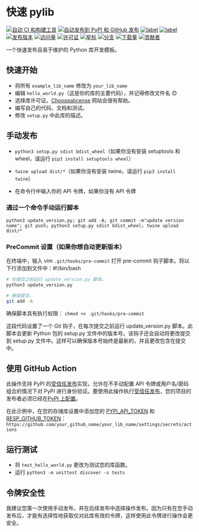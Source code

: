 # 快速 pylib

[![自动 CI 和构建工具](https://github.com/aboutmydreams/quick-pylib/actions/workflows/ci-test.yml/badge.svg)](https://github.com/aboutmydreams/quick-pylib/actions/workflows/ci-test.yml)
[![自动发布到 PyPI 和 GitHub 发布](https://github.com/aboutmydreams/quick-pylib/actions/workflows/release.yml/badge.svg)](https://github.com/aboutmydreams/quick-pylib/actions/workflows/release.yml)
[![label](https://img.shields.io/badge/%E4%B8%AD%E6%96%87%E6%96%87%E6%A1%A3-ZH-brightgreen)](https://github.com/aboutmydreams/quick-lib/blob/main/README_ZH.md)
[![label](https://img.shields.io/badge/English-EN-brightgreen)](https://github.com/aboutmydreams/quick-lib/blob/main/README.md)
[![发布版本](https://img.shields.io/github/release/aboutmydreams/quick-pylib.svg)](https://github.com/aboutmydreams/quick-pylib/releases)
[![访问量](https://komarev.com/ghpvc/?username=aboutmydreams&repo=quick-pylib)](https://github.com/aboutmydreams/quick-pylib)
[![许可证](https://img.shields.io/github/license/aboutmydreams/quick-pylib.svg)](https://github.com/aboutmydreams/quick-pylib/license)
[![星标](https://img.shields.io/github/stars/aboutmydreams/quick-pylib.svg)](https://github.com/aboutmydreams/quick-pylib/stargazers)
[![分支](https://img.shields.io/github/forks/aboutmydreams/quick-pylib.svg)](https://github.com/aboutmydreams/quick-pylib/network)
[![下载量](https://pepy.tech/badge/quick-pylib)](https://pepy.tech/project/quick-pylib)
[![贡献者](https://img.shields.io/github/contributors/aboutmydreams/quick-pylib.svg)](https://github.com/aboutmydreams/quick-pylib/graphs/contributors)

一个快速发布且易于维护的 Python 库开发模板。

## 快速开始

- 将所有 `example_lib_name` 修改为 `your_lib_name`
- 编辑 `hello_world.py`（这是你的库的主要代码），并记得修改文件名 😊
- 选择库许可证。[Choosealicense] 网站会很有帮助。
- 编写自己的代码、文档和测试。
- 修改 `setup.py` 中此库的描述。

## 手动发布

- `python3 setup.py sdist bdist_wheel`（如果你没有安装 setuptools 和 wheel，请运行 `pip3 install setuptools wheel`）

- `twine upload dist/*`（如果你没有安装 twine，请运行 `pip3 install twine`）

- 在命令行中输入你的 API 令牌，如果你没有 API 令牌

### 通过一个命令手动运行脚本

`python3 update_version.py; git add -A; git commit -m"update version name"; git push; python3 setup.py sdist bdist_wheel; twine upload dist/*`

### PreCommit 设置（如果你想自动更新版本）

在终端中，输入 vim `.git/hooks/pre-commit` 打开 pre-commit 钩子脚本。将以下行添加到文件中：#!/bin/bash

```bash
# 在提交之前运行 update_version.py 脚本。
python3 update_version.py

# 继续提交。
git add -A
```

确保脚本具有执行权限：
`chmod +x .git/hooks/pre-commit`

这段代码设置了一个 Git 钩子，在每次提交之前运行 update_version.py 脚本。此脚本会更新 Python 包的 setup.py 文件中的版本号。该钩子还会自动将更改提交到 setup.py 文件中。这样可以确保版本号始终是最新的，并且更改包含在提交中。

## 使用 GitHub Action

此操作支持 PyPI 的[受信任发布]实现，允许在不手动配置 API 令牌或用户名/密码组合的情况下对 PyPI 进行身份验证。要使用此操作执行[受信任发布]，您的项目的发布者必须已经在[PyPI 上配置]。

在此示例中，在您的存储库设置中添加您的 [PYPI_API_TOKEN] 和 [RESP_GITHUB_TOKEN]：`https://github.com/your_github_name/your_lib_name/settings/secrets/actions`

## 运行测试

- 将 `test_hello_world.py` 更改为测试您的库函数。
- 运行 `python3 -m unittest discover -s tests`

## 令牌安全性

我建议您第一次使用手动发布，并在后续发布中选择操作发布。因为只有在您手动发布后，才能有选择性地获取仅对此库有效的令牌，这样使用此令牌进行操作会更安全。

[受信任发布]: https://docs.pypi.org/trusted-publishers/
[PyPI 上配置]: https://docs.pypi.org/trusted-publishers/adding-a-publisher/
[PYPI_API_TOKEN]: https://pypi.org/help/#apitoken
[RESP_GITHUB_TOKEN]: https://github.com/settings/tokens?type=beta
[Choosealicense]: https://choosealicense.com
